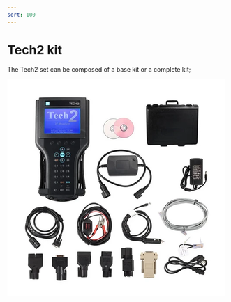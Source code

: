 ```yaml
---
sort: 100
---
```

# Tech2 kit

The Tech2 set can be composed of a base kit or a complete kit;

![](vetronix_tech2_kit.png)
